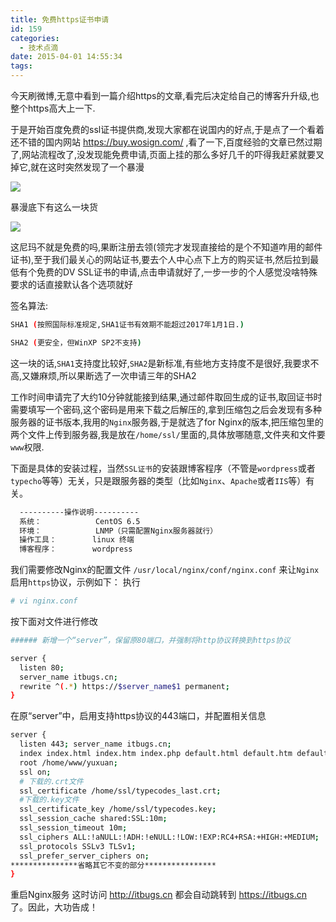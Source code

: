```yaml
---
title: 免费https证书申请
id: 159
categories:
  - 技术点滴
date: 2015-04-01 14:55:34
tags:
---
```


今天刷微博,无意中看到一篇介绍https的文章,看完后决定给自己的博客升升级,也整个https高大上一下.

于是开始百度免费的ssl证书提供商,发现大家都在说国内的好点,于是点了一个看着还不错的国内网站 https://buy.wosign.com/ ,看了一下,百度经验的文章已然过期了,网站流程改了,没发现能免费申请,页面上挂的那么多好几千的吓得我赶紧就要叉掉它,就在这时突然发现了一个暴漫

![](https://buy.wosign.com/images/V2/a4.jpg)

暴漫底下有这么一块货

![](https://buy.wosign.com/images/V2/a3.jpg)

这尼玛不就是免费的吗,果断注册去领(领完才发现直接给的是个不知道咋用的邮件证书),至于我们最关心的网站证书,要去个人中心点下上方的购买证书,然后拉到最低有个免费的DV SSL证书的申请,点击申请就好了,一步一步的个人感觉没啥特殊要求的话直接默认各个选项就好

签名算法:
``` bash
SHA1 (按照国际标准规定,SHA1证书有效期不能超过2017年1月1日.)

SHA2 (更安全，但WinXP SP2不支持)
```
这一块的话,`SHA1`支持度比较好,`SHA2`是新标准,有些地方支持度不是很好,我要求不高,又嫌麻烦,所以果断选了一次申请三年的SHA2

工作时间申请完了大约10分钟就能接到结果,通过邮件取回生成的证书,取回证书时需要填写一个密码,这个密码是用来下载之后解压的,拿到压缩包之后会发现有多种服务器的证书版本,我用的`Nginx`服务器,于是就选了for Nginx的版本,把压缩包里的两个文件上传到服务器,我是放在`/home/ssl/`里面的,具体放哪随意,文件夹和文件要`www`权限.


下面是具体的安装过程，当然`SSL证书`的安装跟博客程序（不管是`wordpress`或者`typecho`等等）无关，只是跟服务器的类型（比如`Nginx`、`Apache`或者`IIS`等）有关。
``` bash
  ----------操作说明----------               
  系统：            CentOS 6.5
  环境：            LNMP（只需配置Nginx服务器就行）
  操作工具：        linux 终端
  博客程序：        wordpress
```
<!--more-->
我们需要修改Nginx的配置文件 
`/usr/local/nginx/conf/nginx.conf`
来让`Nginx`启用`https`协议，示例如下：
执行
``` bash
# vi nginx.conf
```
按下面对文件进行修改
``` bash
###### 新增一个“server”，保留原80端口，并强制将http协议转换到https协议 

server {
  listen 80;
  server_name itbugs.cn;
  rewrite ^(.*) https://$server_name$1 permanent; 
}
```
在原“server”中，启用支持https协议的443端口，并配置相关信息
``` bash
server {
  listen 443; server_name itbugs.cn;
  index index.html index.htm index.php default.html default.htm default.php;
  root /home/www/yuxuan;
  ssl on;
  # 下载的.crt文件
  ssl_certificate /home/ssl/typecodes_last.crt;
  #下载的.key文件
  ssl_certificate_key /home/ssl/typecodes.key;
  ssl_session_cache shared:SSL:10m;
  ssl_session_timeout 10m;
  ssl_ciphers ALL:!aNULL:!ADH:!eNULL:!LOW:!EXP:RC4+RSA:+HIGH:+MEDIUM; 
  ssl_protocols SSLv3 TLSv1;
  ssl_prefer_server_ciphers on;
***************省略其它不变的部分****************
}
```
重启Nginx服务
这时访问 http://itbugs.cn 都会自动跳转到 https://itbugs.cn 了。因此，大功告成！